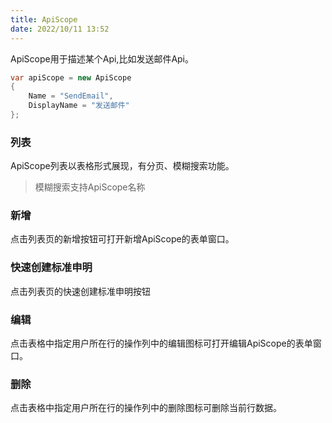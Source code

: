 ```yaml
---
title: ApiScope
date: 2022/10/11 13:52
---
```


ApiScope用于描述某个Api,比如发送邮件Api。

```c#
var apiScope = new ApiScope
{
	Name = "SendEmail",
	DisplayName = "发送邮件"
};
```

### 列表

ApiScope列表以表格形式展现，有分页、模糊搜索功能。

> 模糊搜索支持ApiScope名称

### 新增

点击列表页的新增按钮可打开新增ApiScope的表单窗口。

### 快速创建标准申明

点击列表页的快速创建标准申明按钮

### 编辑

点击表格中指定用户所在行的操作列中的编辑图标可打开编辑ApiScope的表单窗口。

### 删除

点击表格中指定用户所在行的操作列中的删除图标可删除当前行数据。